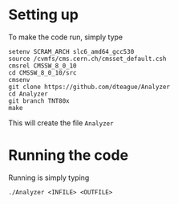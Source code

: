 # Setting up

To make the code run, simply type
```
setenv SCRAM_ARCH slc6_amd64_gcc530
source /cvmfs/cms.cern.ch/cmsset_default.csh 
cmsrel CMSSW_8_0_10
cd CMSSW_8_0_10/src
cmsenv
git clone https://github.com/dteague/Analyzer
cd Analyzer
git branch TNT80x
make
``` 
This will create the file ```Analyzer``` 

# Running the code
Running is simply typing
```
./Analyzer <INFILE> <OUTFILE>
```
